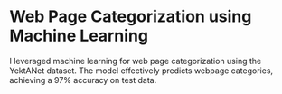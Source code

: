 # Web Page Categorization using Machine Learning
I leveraged machine learning for web page categorization using the YektANet dataset. The model effectively predicts webpage categories,
achieving a 97% accuracy on test data.
